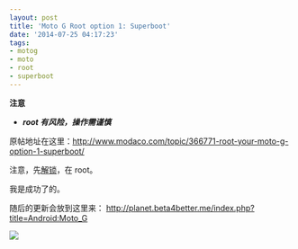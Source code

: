 ```yaml
---
layout: post
title: 'Moto G Root option 1: Superboot'
date: '2014-07-25 04:17:23'
tags:
- motog
- moto
- root
- superboot
---
```


**注意**

- ***root 有风险，操作需谨慎***


原帖地址在这里：http://www.modaco.com/topic/366771-root-your-moto-g-option-1-superboot/

注意，先[解锁](/moto-g-unlock-bootloader/)，在 root。

我是成功了的。

随后的更新会放到这里来： http://planet.beta4better.me/index.php?title=Android:Moto_G

![](/content/images/2014/Jul/grooted.jpg)